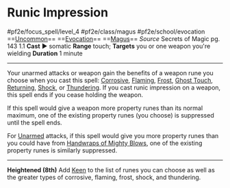 # Runic Impression
#pf2e/focus_spell/level_4 #pf2e/class/magus #pf2e/school/evocation 
==[Uncommon](../../../../../TTRPGShare-Pathfinder-2E-Vault/rules/traits/uncommon.md)== ==[Evocation](../../../../../TTRPGShare-Pathfinder-2E-Vault/rules/traits/evocation.md)== ==[Magus](../../../Traits/Magus.md)==
*Source* Secrets of Magic pg. 143 1.1
**Cast** ► somatic
**Range** touch; **Targets** you or one weapon you're wielding
**Duration** 1 minute

---
Your unarmed attacks or weapon gain the benefits of a weapon rune you choose when you cast this spell: [Corrosive](../../../Items/Runes/Weapon%20Property%20Runes/Corrosive.md), [Flaming](../../../Items/Runes/Weapon%20Property%20Runes/Flaming.md), [Frost](../../../Items/Runes/Weapon%20Property%20Runes/Frost.md), [Ghost Touch](../../../Items/Runes/Weapon%20Property%20Runes/Ghost%20Touch.md), [Returning](../../../Items/Runes/Weapon%20Property%20Runes/Returning.md), [Shock](../../../Items/Runes/Weapon%20Property%20Runes/Shock.md), or [Thundering](../../../Items/Runes/Weapon%20Property%20Runes/Thundering.md). If you cast runic impression on a weapon, this spell ends if you cease holding the weapon.

If this spell would give a weapon more property runes than its normal maximum, one of the existing property runes (you choose) is suppressed until the spell ends.

For [Unarmed](../../../../../TTRPGShare-Pathfinder-2E-Vault/rules/traits/unarmed.md) attacks, if this spell would give you more property runes than you could have from [Handwraps of Mighty Blows](../../../Items/Worn%20Items/Other%20Worn%20Items/Handwraps%20of%20Mighty%20Blows.md), one of the existing property runes is similarly suppressed.

<hr>

**Heightened (8th)** Add [Keen](../../../Items/Runes/Weapon%20Property%20Runes/Keen.md) to the list of runes you can choose as well as the greater types of corrosive, flaming, frost, shock, and thundering.